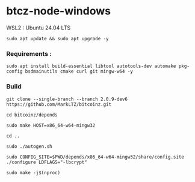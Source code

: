 # btcz-node-windows

WSL2 : Ubuntu 24.04 LTS

```
sudo apt update && sudo apt upgrade -y
```
### Requirements :
```
sudo apt install build-essential libtool autotools-dev automake pkg-config bsdmainutils cmake curl git mingw-w64 -y
```
### Build

```
git clone --single-branch --branch 2.0.9-dev6 https://github.com/MarkLTZ/bitcoinz.git

cd bitcoinz/depends

sudo make HOST=x86_64-w64-mingw32

cd ..

sudo ./autogen.sh

sudo CONFIG_SITE=$PWD/depends/x86_64-w64-mingw32/share/config.site ./configure LDFLAGS="-lbcrypt"

sudo make -j$(nproc)

```
